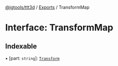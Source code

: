 [@jgtools/ttt3d](../README.md) / [Exports](../modules.md) / TransformMap

# Interface: TransformMap

## Indexable

▪ [part: `string`]: [`Transform`](../modules.md#transform)

